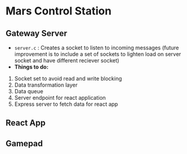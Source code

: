 # Mars Control Station

## Gateway Server

- `server.c` : Creates a socket to listen to incoming messages (future improvement is to include a set of sockets to lighten load on server socket and have different reciever socket)
- **Things to do:**

1. Socket set to avoid read and write blocking
2. Data transformation layer
3. Data queue
4. Server endpoint for react application
5. Express server to fetch data for react app

## React App

## Gamepad
